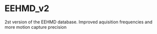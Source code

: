 # EEHMD_v2
2st version of the EEHMD database. Improved aquisition frequencies and more motion capture precision
